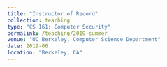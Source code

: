 ```yaml
---
title: "Instructor of Record"
collection: teaching
type: "CS 161: Computer Security"
permalink: /teaching/2019-summer
venue: "UC Berkeley, Computer Science Department"
date: 2019-06
location: "Berkeley, CA"
---
```

